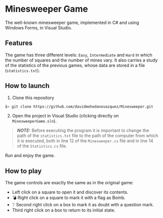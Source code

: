 # Minesweeper Game
The well-known minesweeper game, implemented in C# and using Windows Forms, in Visual Studio.

## Features
The game has three different levels: `Easy`, `Intermediate` and `Hard` in which the number of squares and the number of mines vary.
It also carries a study of the statistics of the previous games, whose data are stored in a file (`statistics.txt`).

## How to launch
1. Clone this repository
```bash
$> git clone https://github.com/davidmohedanovazquez/Minesweeper.git
```
2. Open the project in Visual Studio (clicking directly on `MinesweeperGame.sln`).

> **_NOTE:_** Before executing the program it is important to change the path of the `statistics.txt` file to the path of the computer from which it is executed, both in line 12 of the `Minesweeper.cs` file and in line 14 of the `Statistics.cs` file.

Run and enjoy the game.

## How to play
The game controls are exactly the same as in the original game:
- Left click on a square to open it and discover its contents.
- :bomb: Right click on a square to mark it with a flag as Bomb.
- :grey_question: Second right click on a box to mark it as doubt with a question mark.
- Third right click on a box to return to its initial state.
